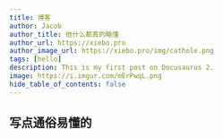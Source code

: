 ```yaml
---
title: 博客
author: Jacob
author_title: 他什么都真的略懂
author_url: https://xiebo.pro
author_image_url: https://xiebo.pro/img/cathole.png
tags: [hello]
description: This is my first post on Docusaurus 2.
image: https://i.imgur.com/mErPwqL.png
hide_table_of_contents: false
---
```

## 写点通俗易懂的
